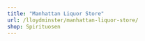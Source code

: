 ```yaml
---
title: "Manhattan Liquor Store"
url: /lloydminster/manhattan-liquor-store/
shop: Spirituosen
---
```

